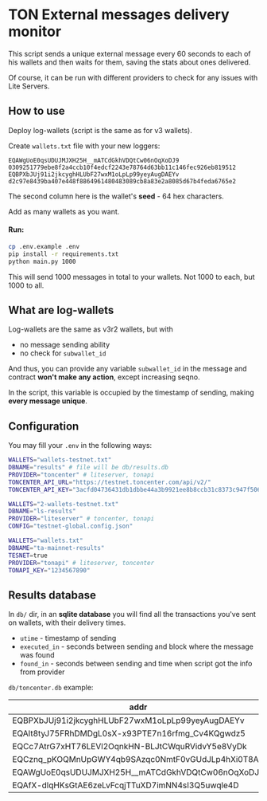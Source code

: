 # TON External messages delivery monitor

This script sends a unique external message every 60 seconds to each of his wallets and then waits for them, saving the stats about ones delivered.

Of course, it can be run with different providers to check for any issues with Lite Servers.

## How to use

Deploy log-wallets (script is the same as for v3 wallets).

Create `wallets.txt` file with your new loggers:

```
EQAWgUoE0qsUDUJMJXH25H__mATCdGkhVDQtCw06nOqXoDJ9 0309251779ebe8f2a4ccb10f4edcf2243e78764d63bb11c146fec926eb819512
EQBPXbJUj91i2jkcyghHLUbF27wxM1oLpLp99yeyAugDAEYv d2c97e8439ba407e448f8864961480483089cb8a83e2a8085d67b4feda6765e2
```

The second column here is the wallet's **seed** - 64 hex characters.

Add as many wallets as you want.

#### Run:

```bash
cp .env.example .env
pip install -r requirements.txt
python main.py 1000
```

This will send 1000 messages in total to your wallets. Not 1000 to each, but 1000 to all.

## What are log-wallets

Log-wallets are the same as v3r2 wallets, but with

-   no message sending ability
-   no check for `subwallet_id`

And thus, you can provide any variable `subwallet_id` in the message and contract **won't make any action**, except increasing seqno.

In the script, this variable is occupied by the timestamp of sending, making **every message unique**.

## Configuration

You may fill your `.env` in the following ways:

```bash
WALLETS="wallets-testnet.txt"
DBNAME="results" # file will be db/results.db
PROVIDER="toncenter" # liteserver, tonapi
TONCENTER_API_URL="https://testnet.toncenter.com/api/v2/"
TONCENTER_API_KEY="3acfd04736431db1dbbe44a3b9921ee8b8ccb31c8373c947f5066a43afb0451b"
```

```bash
WALLETS="2-wallets-testnet.txt"
DBNAME="ls-results"
PROVIDER="liteserver" # toncenter, tonapi
CONFIG="testnet-global.config.json"
```

```bash
WALLETS="wallets.txt"
DBNAME="ta-mainnet-results"
TESNET=true
PROVIDER="tonapi" # liteserver, toncenter
TONAPI_KEY="1234567890"
```

## Results database

In `db/` dir, in an **sqlite database** you will find all the transactions you've sent on wallets,
with their delivery times.

-   `utime` - timestamp of sending
-   `executed_in` - seconds between sending and block where the message was found
-   `found_in` - seconds between sending and time when script got the info from provider

`db/toncenter.db` example:

| addr                                               | utime      | is_found | executed_in | found_in |
| -------------------------------------------------- | ---------- | -------- | ----------- | -------- |
| EQBPXbJUj91i2jkcyghHLUbF27wxM1oLpLp99yeyAugDAEYv   | 1709637119 | true     | 3           | 12       |
| EQAlt8tyJ75FRhDMDgL0sX-x93PTE7n16rfmg_Cv4KQgwdz5   | 1709637120 | true     | 2           | 11       |
| EQCc7AtrG7xHT76LEVl2OqnkHN-BLJtCWquRVidvY5e8VyDk   | 1709637118 | true     | 2           | 14       |
| EQCznq_pKOQMnUpGWY4qb9SAzqc0NmtF0vGUdJLp4hXi0T8A   | 1709637110 | true     | 7           | 22       |
| EQAWgUoE0qsUDUJMJXH25H\_\_mATCdGkhVDQtCw06nOqXoDJ9 | 1709637182 | true     | 7           | 16       |
| EQAfX-dlqHKsGtAE6zeLvFcqjTTuXD7imNN4sI3Q5uwqle4D   | 1709637188 | true     | 1           | 11       |
